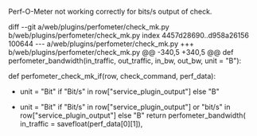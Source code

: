 Perf-O-Meter not working correctly for bits/s output of check.

diff --git a/web/plugins/perfometer/check_mk.py b/web/plugins/perfometer/check_mk.py
index 4457d28690..d958a26156 100644
--- a/web/plugins/perfometer/check_mk.py
+++ b/web/plugins/perfometer/check_mk.py
@@ -340,5 +340,5 @@ def perfometer_bandwidth(in_traffic, out_traffic, in_bw, out_bw, unit = "B"):

 def perfometer_check_mk_if(row, check_command, perf_data):
-    unit = "Bit" if  "Bit/s" in row["service_plugin_output"] else "B"
+    unit = "Bit" if  "Bit/s" in row["service_plugin_output"] or "bit/s" in row["service_plugin_output"] else "B"
     return perfometer_bandwidth(
         in_traffic  = savefloat(perf_data[0][1]),
